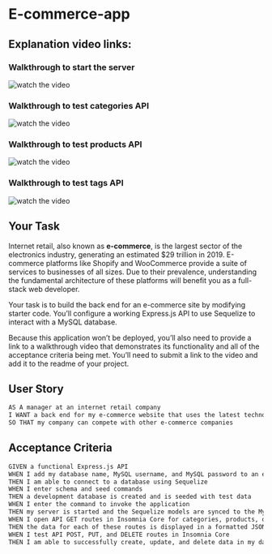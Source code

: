 # E-commerce-app

## Explanation video links: 

### Walkthrough to start the server

![watch the video](https://github.com/ausamindec/e-commerce-backend/blob/main/assets/e_commerce_app_start.gif)

### Walkthrough to test categories API

![watch the video](https://github.com/ausamindec/e-commerce-backend/blob/main/assets/categories_API_testing.gif)

### Walkthrough to test products API

![watch the video](https://github.com/ausamindec/e-commerce-backend/blob/main/assets/products_API_Testing.gif)

### Walkthrough to test tags API

![watch the video](https://github.com/ausamindec/e-commerce-backend/blob/main/assets/tags_API_Testing.gif)

## Your Task

Internet retail, also known as **e-commerce**, is the largest sector of the electronics industry, generating an estimated $29 trillion in 2019. E-commerce platforms like Shopify and WooCommerce provide a suite of services to businesses of all sizes. Due to their prevalence, understanding the fundamental architecture of these platforms will benefit you as a full-stack web developer.

Your task is to build the back end for an e-commerce site by modifying starter code. You’ll configure a working Express.js API to use Sequelize to interact with a MySQL database.

Because this application won’t be deployed, you’ll also need to provide a link to a walkthrough video that demonstrates its functionality and all of the acceptance criteria being met. You’ll need to submit a link to the video and add it to the readme of your project.

## User Story

```md
AS A manager at an internet retail company
I WANT a back end for my e-commerce website that uses the latest technologies
SO THAT my company can compete with other e-commerce companies
```

## Acceptance Criteria

```md
GIVEN a functional Express.js API
WHEN I add my database name, MySQL username, and MySQL password to an environment variable file
THEN I am able to connect to a database using Sequelize
WHEN I enter schema and seed commands
THEN a development database is created and is seeded with test data
WHEN I enter the command to invoke the application
THEN my server is started and the Sequelize models are synced to the MySQL database
WHEN I open API GET routes in Insomnia Core for categories, products, or tags
THEN the data for each of these routes is displayed in a formatted JSON
WHEN I test API POST, PUT, and DELETE routes in Insomnia Core
THEN I am able to successfully create, update, and delete data in my database
```
